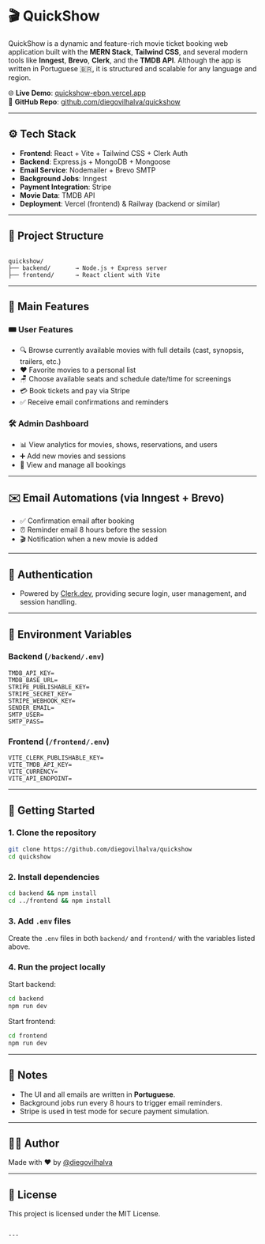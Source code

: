
# 🎬 QuickShow

QuickShow is a dynamic and feature-rich movie ticket booking web application built with the **MERN Stack**, **Tailwind CSS**, and several modern tools like **Inngest**, **Brevo**, **Clerk**, and the **TMDB API**. Although the app is written in Portuguese 🇧🇷, it is structured and scalable for any language and region.

🌐 **Live Demo**: [quickshow-ebon.vercel.app](https://quickshow-ebon.vercel.app)  
📂 **GitHub Repo**: [github.com/diegovilhalva/quickshow](https://github.com/diegovilhalva/quickshow)

---

## ⚙️ Tech Stack

- **Frontend**: React + Vite + Tailwind CSS + Clerk Auth
- **Backend**: Express.js + MongoDB + Mongoose
- **Email Service**: Nodemailer + Brevo SMTP
- **Background Jobs**: Inngest
- **Payment Integration**: Stripe
- **Movie Data**: TMDB API
- **Deployment**: Vercel (frontend) & Railway (backend or similar)

---

## 📁 Project Structure

```

quickshow/
├── backend/       → Node.js + Express server
├── frontend/      → React client with Vite

````

---

## 🧠 Main Features

### 🎟️ User Features
- 🔍 Browse currently available movies with full details (cast, synopsis, trailers, etc.)
- ❤️ Favorite movies to a personal list
- 🪑 Choose available seats and schedule date/time for screenings
- 💳 Book tickets and pay via Stripe
- ✅ Receive email confirmations and reminders

### 🛠️ Admin Dashboard
- 📊 View analytics for movies, shows, reservations, and users
- ➕ Add new movies and sessions
- 🧾 View and manage all bookings

---

## ✉️ Email Automations (via Inngest + Brevo)
- ✅ Confirmation email after booking
- ⏰ Reminder email 8 hours before the session
- 🎬 Notification when a new movie is added

---

## 🔐 Authentication

- Powered by [Clerk.dev](https://clerk.dev), providing secure login, user management, and session handling.

---

## 🔑 Environment Variables

### Backend (`/backend/.env`)
```env
TMDB_API_KEY=
TMDB_BASE_URL=
STRIPE_PUBLISHABLE_KEY=
STRIPE_SECRET_KEY=
STRIPE_WEBHOOK_KEY=
SENDER_EMAIL=
SMTP_USER=
SMTP_PASS=
````

### Frontend (`/frontend/.env`)

```env
VITE_CLERK_PUBLISHABLE_KEY=
VITE_TMDB_API_KEY=
VITE_CURRENCY=
VITE_API_ENDPOINT=
```

---

## 🚀 Getting Started

### 1. Clone the repository

```bash
git clone https://github.com/diegovilhalva/quickshow
cd quickshow
```

### 2. Install dependencies

```bash
cd backend && npm install
cd ../frontend && npm install
```

### 3. Add `.env` files

Create the `.env` files in both `backend/` and `frontend/` with the variables listed above.

### 4. Run the project locally

Start backend:

```bash
cd backend
npm run dev
```

Start frontend:

```bash
cd frontend
npm run dev
```

---


## 📌 Notes

* The UI and all emails are written in **Portuguese**.
* Background jobs run every 8 hours to trigger email reminders.
* Stripe is used in test mode for secure payment simulation.

---

## 👨‍💻 Author

Made with ❤️ by [@diegovilhalva](https://github.com/diegovilhalva)

---

## 📝 License

This project is licensed under the MIT License.

```

---



